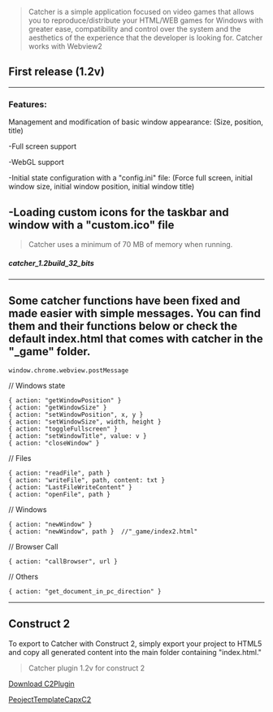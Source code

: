 > Catcher is a simple application focused on video games that allows you to reproduce/distribute your HTML/WEB games for Windows with greater ease, 
>compatibility and control over the system and the aesthetics of the experience that the developer is looking for. Catcher works with Webview2

## First release (1.2v)
---
### Features:

Management and modification of basic window appearance:
(Size, position, title)

-Full screen support

-WebGL support

-Initial state configuration with a "config.ini" file:
(Force full screen, initial window size, initial window position, initial window title)

-Loading custom icons for the taskbar and window with a "custom.ico" file
---

 >Catcher uses a minimum of 70 MB of memory when running.

 ##### catcher_1.2build_32_bits


 ---
 Some catcher functions have been fixed and made easier with simple messages. You can find them and their functions below or check the default index.html that comes with catcher in the "_game" folder.     
 ---
 ```
window.chrome.webview.postMessage
```
 // Windows state
 ```
{ action: "getWindowPosition" }
{ action: "getWindowSize" }
{ action: "setWindowPosition", x, y }
{ action: "setWindowSize", width, height }
{ action: "toggleFullscreen" }
{ action: "setWindowTitle", value: v }
{ action: "closeWindow" }
```

// Files
```
{ action: "readFile", path }
{ action: "writeFile", path, content: txt }
{ action: "LastFileWriteContent" }
{ action: "openFile", path }
```

// Windows
```
{ action: "newWindow" }
{ action: "newWindow", path }  //"_game/index2.html" 
```

// Browser Call
```
{ action: "callBrowser", url }
```

// Others
```
{ action: "get_document_in_pc_direction" }
```
---
## Construct 2

To export to Catcher with Construct 2, simply export your project to HTML5 and copy all generated content into the main folder containing "index.html."

>Catcher plugin 1.2v for construct 2

[Download C2Plugin](https://www.mediafire.com/file/pshni7hls65dhab/Catcher1_2v-Plugin_for_C2.zip/file)

[PeojectTemplateCapxC2](https://github.com/OLDGAME-Proyect/Catcher/tree/main/c2plugin/ExampleCAPX)


